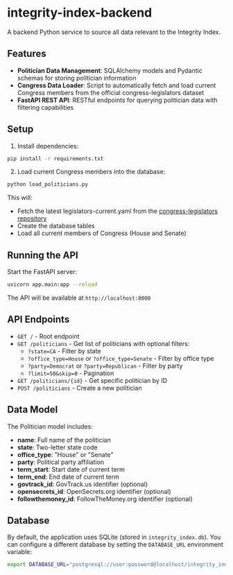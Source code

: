 # integrity-index-backend
A backend Python service to source all data relevant to the Integrity Index.

## Features

- **Politician Data Management**: SQLAlchemy models and Pydantic schemas for storing politician information
- **Congress Data Loader**: Script to automatically fetch and load current Congress members from the official congress-legislators dataset
- **FastAPI REST API**: RESTful endpoints for querying politician data with filtering capabilities

## Setup

1. Install dependencies:
```bash
pip install -r requirements.txt
```

2. Load current Congress members into the database:
```bash
python load_politicians.py
```

This will:
- Fetch the latest legislators-current.yaml from the [congress-legislators repository](https://github.com/unitedstates/congress-legislators)
- Create the database tables
- Load all current members of Congress (House and Senate)

## Running the API

Start the FastAPI server:
```bash
uvicorn app.main:app --reload
```

The API will be available at `http://localhost:8000`

## API Endpoints

- `GET /` - Root endpoint
- `GET /politicians` - Get list of politicians with optional filters:
  - `?state=CA` - Filter by state
  - `?office_type=House` or `?office_type=Senate` - Filter by office type
  - `?party=Democrat` or `?party=Republican` - Filter by party
  - `?limit=50&skip=0` - Pagination
- `GET /politicians/{id}` - Get specific politician by ID
- `POST /politicians` - Create a new politician

## Data Model

The Politician model includes:
- **name**: Full name of the politician
- **state**: Two-letter state code
- **office_type**: "House" or "Senate"
- **party**: Political party affiliation
- **term_start**: Start date of current term
- **term_end**: End date of current term
- **govtrack_id**: GovTrack.us identifier (optional)
- **opensecrets_id**: OpenSecrets.org identifier (optional)
- **followthemoney_id**: FollowTheMoney.org identifier (optional)

## Database

By default, the application uses SQLite (stored in `integrity_index.db`). You can configure a different database by setting the `DATABASE_URL` environment variable:

```bash
export DATABASE_URL="postgresql://user:password@localhost/integrity_index"
```
